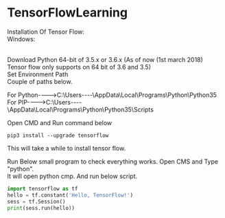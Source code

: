 # TensorFlowLearning


Installation Of Tensor Flow: <br/>
Windows:<br/><br/>

Download Python 64-bit of 3.5.x or 3.6.x (As of now (1st march 2018) Tensor flow only supports on 64 bit of 3.6 and 3.5)<br/>
Set Environment Path <br/>
Couple of paths below.<br/>

For Python---->C:\Users\----\AppData\Local\Programs\Python\Python35   
For PIP---->C:\Users\----\AppData\Local\Programs\Python\Python35\Scripts

Open CMD and Run command below
``` CMD
pip3 install --upgrade tensorflow
```
This will take a while to install tensor flow.




Run Below small program to check everything works. Open CMS and Type "python".<br/>
It will open python cmp. And run below script.
``` Python
import tensorflow as tf
hello = tf.constant('Hello, TensorFlow!')
sess = tf.Session()
print(sess.run(hello))
```


